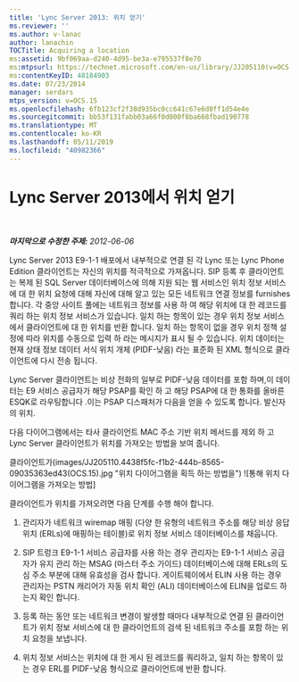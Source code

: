 ```yaml
---
title: 'Lync Server 2013: 위치 얻기'
ms.reviewer: ''
ms.author: v-lanac
author: lanachin
TOCTitle: Acquiring a location
ms:assetid: 9bf069aa-d240-4d95-be3a-e795537f8e70
ms:mtpsurl: https://technet.microsoft.com/en-us/library/JJ205110(v=OCS.15)
ms:contentKeyID: 48184903
ms.date: 07/23/2014
manager: serdars
mtps_version: v=OCS.15
ms.openlocfilehash: 6fb123cf2f38d935bc0cc641c67e6d0ff1d54e4e
ms.sourcegitcommit: bb53f131fabb03a66f0d000f8ba668fbad190778
ms.translationtype: MT
ms.contentlocale: ko-KR
ms.lasthandoff: 05/11/2019
ms.locfileid: "40982366"
---
```

<div data-xmlns="http://www.w3.org/1999/xhtml">

<div class="topic" data-xmlns="http://www.w3.org/1999/xhtml" data-msxsl="urn:schemas-microsoft-com:xslt" data-cs="http://msdn.microsoft.com/en-us/">

<div data-asp="http://msdn2.microsoft.com/asp">

# <a name="acquiring-a-location-in-lync-server-2013"></a>Lync Server 2013에서 위치 얻기

</div>

<div id="mainSection">

<div id="mainBody">

<span> </span>

_**마지막으로 수정한 주제:** 2012-06-06_

Lync Server 2013 E9-1-1 배포에서 내부적으로 연결 된 각 Lync 또는 Lync Phone Edition 클라이언트는 자신의 위치를 적극적으로 가져옵니다. SIP 등록 후 클라이언트는 복제 된 SQL Server 데이터베이스에 의해 지원 되는 웹 서비스인 위치 정보 서비스에 대 한 위치 요청에 대해 자신에 대해 알고 있는 모든 네트워크 연결 정보를 furnishes 합니다. 각 중앙 사이트 풀에는 네트워크 정보를 사용 하 여 해당 위치에 대 한 레코드를 쿼리 하는 위치 정보 서비스가 있습니다. 일치 하는 항목이 있는 경우 위치 정보 서비스에서 클라이언트에 대 한 위치를 반환 합니다. 일치 하는 항목이 없을 경우 위치 정책 설정에 따라 위치를 수동으로 입력 하 라는 메시지가 표시 될 수 있습니다. 위치 데이터는 현재 상태 정보 데이터 서식 위치 개체 (PIDF-낮음) 라는 표준화 된 XML 형식으로 클라이언트에 다시 전송 됩니다.

Lync Server 클라이언트는 비상 전화의 일부로 PIDF-낮음 데이터를 포함 하며,이 데이터는 E9 서비스 공급자가 해당 PSAP를 확인 하 고 해당 PSAP에 대 한 통화를 올바른 ESQK로 라우팅합니다 .이는 PSAP 디스패처가 다음을 얻을 수 있도록 합니다. 발신자의 위치.

다음 다이어그램에서는 타사 클라이언트 MAC 주소 기반 위치 메서드를 제외 하 고 Lync Server 클라이언트가 위치를 가져오는 방법을 보여 줍니다.

클라이언트가(images/JJ205110.4438f5fc-f1b2-444b-8565-09035363ed43(OCS.15).jpg "위치 다이어그램을 획득 하는 방법을") ![통해 위치 다이어그램을 가져오는 방법]

클라이언트가 위치를 가져오려면 다음 단계를 수행 해야 합니다.

1.  관리자가 네트워크 wiremap 매핑 (다양 한 유형의 네트워크 주소를 해당 비상 응답 위치 (ERLs)에 매핑하는 테이블)로 위치 정보 서비스 데이터베이스를 채웁니다.

2.  SIP 트렁크 E9-1-1 서비스 공급자를 사용 하는 경우 관리자는 E9-1-1 서비스 공급자가 유지 관리 하는 MSAG (마스터 주소 가이드) 데이터베이스에 대해 ERLs의 도심 주소 부분에 대해 유효성을 검사 합니다. 게이트웨이에서 ELIN 사용 하는 경우 관리자는 PSTN 캐리어가 자동 위치 확인 (ALI) 데이터베이스에 ELIN을 업로드 하는지 확인 합니다.

3.  등록 하는 동안 또는 네트워크 변경이 발생할 때마다 내부적으로 연결 된 클라이언트가 위치 정보 서비스에 대 한 클라이언트의 검색 된 네트워크 주소를 포함 하는 위치 요청을 보냅니다.

4.  위치 정보 서비스는 위치에 대 한 게시 된 레코드를 쿼리하고, 일치 하는 항목이 있는 경우 ERL를 PIDF-낮음 형식으로 클라이언트에 반환 합니다.

</div>

<span> </span>

</div>

</div>

</div>

